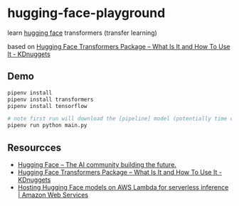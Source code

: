 # hugging-face-playground

learn [hugging face](https://huggingface.co/) transformers (transfer learning)

based on [Hugging Face Transformers Package &#8211; What Is It and How To Use It - KDnuggets](https://www.kdnuggets.com/2021/02/hugging-face-transformer-basics.html)

## Demo

```sh
pipenv install
pipenv install transformers
pipenv install tensorflow

# note first run will download the [pipeline] model (potentially time consuming) on first run
pipenv run python main.py
```

## Resourcces

* [Hugging Face – The AI community building the future.](https://huggingface.co/)
* [Hugging Face Transformers Package &#8211; What Is It and How To Use It - KDnuggets](https://www.kdnuggets.com/2021/02/hugging-face-transformer-basics.html)
* [Hosting Hugging Face models on AWS Lambda for serverless inference | Amazon Web Services](https://aws.amazon.com/blogs/compute/hosting-hugging-face-models-on-aws-lambda/)